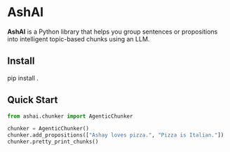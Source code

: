 # AshAI

**AshAI** is a Python library that helps you group sentences or propositions into intelligent topic-based chunks using an LLM.

## Install

pip install .



## Quick Start
```python
from ashai.chunker import AgenticChunker

chunker = AgenticChunker()
chunker.add_propositions(["Ashay loves pizza.", "Pizza is Italian."])
chunker.pretty_print_chunks()

